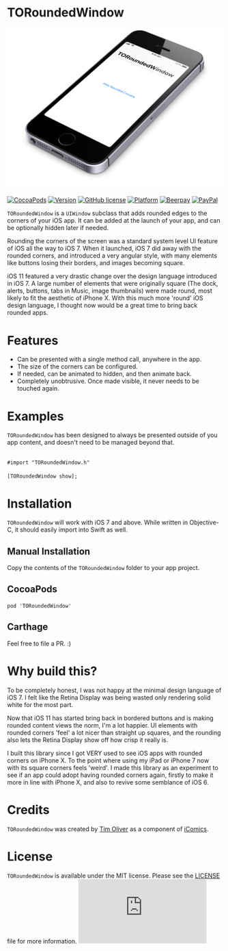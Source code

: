 # TORoundedWindow

![TORoundedView](screenshot.jpg)

[![CocoaPods](https://img.shields.io/cocoapods/dt/TORoundedWindow.svg?maxAge=3600)](https://cocoapods.org/pods/TORoundedWindow)
[![Version](https://img.shields.io/cocoapods/v/TORoundedWindow.svg?style=flat)](http://cocoadocs.org/docsets/TORoundedWindow)
[![GitHub license](https://img.shields.io/badge/license-MIT-blue.svg)](https://raw.githubusercontent.com/TimOliver/TORoundedWindow/master/LICENSE)
[![Platform](https://img.shields.io/cocoapods/p/TORoundedWindow.svg?style=flat)](http://cocoadocs.org/docsets/TORoundedWindow)
[![Beerpay](https://beerpay.io/TimOliver/TORoundedWindow/badge.svg?style=flat)](https://beerpay.io/TimOliver/TORoundedWindow)
[![PayPal](https://img.shields.io/badge/paypal-donate-blue.svg)](https://www.paypal.com/cgi-bin/webscr?cmd=_s-xclick&hosted_button_id=M4RKULAVKV7K8)

`TORoundedWindow` is a `UIWindow` subclass that adds rounded edges to the corners of your iOS app. It can be added at the launch of your app, and can be optionally hidden later if needed.

Rounding the corners of the screen was a standard system level UI feature of iOS all the way to iOS 7. When it launched, iOS 7 did away with the rounded corners, and introduced a very angular style, with many elements like buttons losing their borders, and images becoming square.

iOS 11 featured a very drastic change over the design language introduced in iOS 7. A large number of elements that were originally square (The dock, alerts, buttons, tabs in Music, image thumbnails) were made round, most likely to fit the aesthetic of iPhone X. With this much more 'round' iOS design language, I thought now would be a great time to bring back rounded apps.

# Features

* Can be presented with a single method call, anywhere in the app.
* The size of the corners can be configured.
* If needed, can be animated to hidden, and then animate back.
* Completely unobtrusive. Once made visible, it never needs to be touched again.

# Examples

`TORoundedWindow` has been designed to always be presented outside of you app content, and doesn't need to be managed beyond that.

```objc

#import "TORoundedWindow.h"

[TORoundedWindow show];

```

# Installation

`TORoundedWindow` will work with iOS 7 and above. While written in Objective-C, it should easily import into Swift as well.

## Manual Installation

Copy the contents of the `TORoundedWindow` folder to your app project.

## CocoaPods

```
pod 'TORoundedWindow'
```

## Carthage

Feel free to file a PR. :)

# Why build this?

To be completely honest, I was not happy at the minimal design language of iOS 7. I felt like the Retina Display was being wasted only rendering solid white for the most part.

Now that iOS 11 has started bring back in bordered buttons and is making rounded content views the norm, I'm a lot happier. UI elements with rounded corners 'feel' a lot nicer than straight up squares, and the rounding also lets the Retina Display show off how crisp it really is.

I built this library since I got VERY used to see iOS apps with rounded corners on iPhone X. To the point where using my iPad or iPhone 7 now with its square corners feels 'weird'. I made this library as an experiment to see if an app could adopt having rounded corners again, firstly to make it more in line with iPhone X, and also to revive some semblance of iOS 6.

# Credits

`TORoundedWindow` was created by [Tim Oliver](http://twitter.com/TimOliverAU) as a component of [iComics](http://icomics.co).

# License

`TORoundedWindow` is available under the MIT license. Please see the [LICENSE](LICENSE) file for more information. ![analytics](https://ga-beacon.appspot.com/UA-5643664-16/TORoundedWindow/README.md?pixel)
